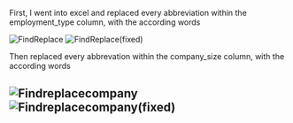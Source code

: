 First, I went into excel and replaced every abbreviation within the employment_type column, with the according words

![FindReplace](https://user-images.githubusercontent.com/112139192/190535867-9139507b-6725-48e3-a5bc-35eaada83701.PNG)
![FindReplace(fixed)](https://user-images.githubusercontent.com/112139192/190535871-3d25dc01-f374-47b3-a84f-c161c8ab0a8b.PNG)

Then replaced every abbrevation within the company_size column, with the according words

![Findreplacecompany](https://user-images.githubusercontent.com/112139192/190536163-3352ee46-d440-4a22-bbaf-d3eba786e554.PNG)
![Findreplacecompany(fixed)](https://user-images.githubusercontent.com/112139192/190536175-10506c01-219b-48f6-a5d2-9b5bb740362f.PNG)
---


